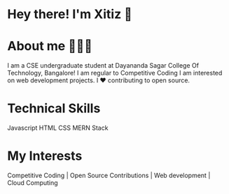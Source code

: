 # Hey there! I'm Xitiz 👋

# About me 🙋🏻‍♂️
I am a CSE undergraduate student at Dayananda Sagar College Of Technology, Bangalore! I am regular to Competitive Coding I am interested  on web development projects.
I ❤ contributing to open source.

# Technical Skills
Javascript HTML CSS
 MERN Stack

# My Interests
Competitive Coding | Open Source Contributions | Web development | Cloud Computing
